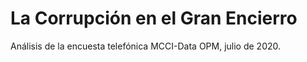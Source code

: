 # La Corrupción en el Gran Encierro
Análisis de la encuesta telefónica MCCI-Data OPM, julio de 2020.
